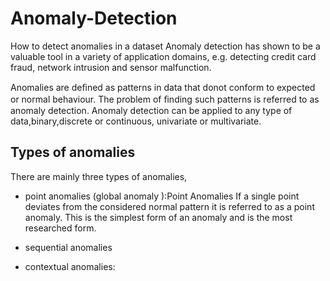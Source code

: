 # Anomaly-Detection
How to detect anomalies in a dataset
Anomaly detection has shown to be a valuable tool in a variety of application domains, e.g. detecting credit card fraud, network intrusion and sensor malfunction.

Anomalies are deﬁned as patterns in data that donot conform to expected or normal behaviour. The problem of ﬁnding such patterns is referred to as anomaly detection. Anomaly detection can be applied to any type of data,binary,discrete or continuous, univariate or multivariate.

 ## Types of anomalies
 
 
 There are mainly three types of anomalies,  
 
 
* point anomalies (global anomaly ):Point Anomalies If a single point deviates from the considered normal pattern it is referred to as a point anomaly. This is the simplest form of an anomaly and is the most researched form.

* sequential anomalies 
* contextual anomalies:
 
 
 

